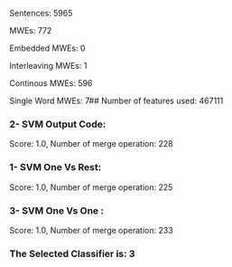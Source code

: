 Sentences: 5965

MWEs: 772

Embedded MWEs: 0

Interleaving MWEs: 1

Continous MWEs: 596

Single Word MWEs: 7## Number of features used: 467111

### 2- SVM Output Code: 
Score: 1.0, Number of merge operation: 228
### 1- SVM One Vs Rest: 
Score: 1.0, Number of merge operation: 225
### 3- SVM One Vs One : 
Score: 1.0, Number of merge operation: 233
### The Selected Classifier is: 3

